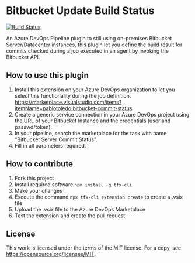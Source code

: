# Bitbucket Update Build Status
[![Build Status](https://jptg-projects.visualstudio.com/bitbucket-update-build-status/_apis/build/status/pablotoledo.bitbucket-update-build-status?branchName=master)](https://jptg-projects.visualstudio.com/bitbucket-update-build-status/_build/latest?definitionId=31&branchName=master)

An Azure DevOps Pipeline plugin to still using on-premises Bitbucket Server/Datacenter instances, this plugin let you define the build result for commits checked during a job executed in an agent by invoking the Bitbucket API.
  

## How to use this plugin

 1. Install this extensión on your Azure DevOps organization to let you select this functionality during the job definition. https://marketplace.visualstudio.com/items?itemName=pablotoledo.bitbucket-commit-status
 2. Create a generic service connection in your Azure DevOps project using the URL of your Bitbucket Instance and the credentials (user and passwd/token).
 3. In your pipeline, search the marketplace for the task with name "Bitbucket Server Commit Status".
 4. Fill in all parameters required.

## How to contribute
 1. Fork this project
 2. Install required software  `npm install -g tfx-cli`
 3. Make your changes
 4. Execute the command `npx tfx-cli extension create` to create a .vsix file
 5. Upload the .vsix file to the Azure DevOps Marketplace
 6. Test the extension and create the pull request

## License
This work is licensed under the terms of the MIT license.
For a copy, see <https://opensource.org/licenses/MIT>.
